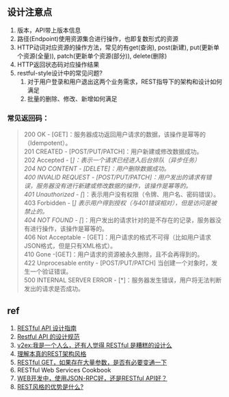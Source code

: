 ## 设计注意点 
1. 版本，API带上版本信息  
2. 路径(Endpoint)使用资源集合进行操作，也即复数形式的资源 
3. HTTP动词对应资源的操作方法，常见的有get(查询), post(新建), put(更新单个资源(全量)), patch(更新单个资源(部分)), delete(删除) 
4. HTTP返回状态码对应操作结果 
5. restful-style设计中的常见问题?  
    1. 对于用户登录和用户退出这两个业务需求，REST指导下的架构和设计如何满足  
	2. 批量的删除、修改、新增如何满足
 

### 常见返回码：  
> 200 OK - [GET]：服务器成功返回用户请求的数据，该操作是幂等的（Idempotent）。  
> 201 CREATED - [POST/PUT/PATCH]：用户新建或修改数据成功。  
> 202 Accepted - [*]：表示一个请求已经进入后台排队（异步任务）  
> 204 NO CONTENT - [DELETE]：用户删除数据成功。  
> 400 INVALID REQUEST - [POST/PUT/PATCH]：用户发出的请求有错误，服务器没有进行新建或修改数据的操作，该操作是幂等的。  
> 401 Unauthorized - [*]：表示用户没有权限（令牌、用户名、密码错误）。  
> 403 Forbidden - [*] 表示用户得到授权（与401错误相对），但是访问是被禁止的。  
> 404 NOT FOUND - [*]：用户发出的请求针对的是不存在的记录，服务器没有进行操作，该操作是幂等的。  
> 406 Not Acceptable - [GET]：用户请求的格式不可得（比如用户请求JSON格式，但是只有XML格式）。  
> 410 Gone -[GET]：用户请求的资源被永久删除，且不会再得到的。  
> 422 Unprocesable entity - [POST/PUT/PATCH] 当创建一个对象时，发生一个验证错误。  
> 500 INTERNAL SERVER ERROR - [*]：服务器发生错误，用户将无法判断发出的请求是否成功。  


## ref 
1. [RESTful API 设计指南](http://www.ruanyifeng.com/blog/2014/05/restful_api.html) 
2. [Restful API 的设计规范](https://novoland.github.io/%E8%AE%BE%E8%AE%A1/2015/08/17/Restful%20API%20%E7%9A%84%E8%AE%BE%E8%AE%A1%E8%A7%84%E8%8C%83.html) 
3. [v2ex:我是一个人么，还有人觉得 RESTful 是糟糕的设计么](https://www.v2ex.com/t/111775) 
4. [理解本真的REST架构风格](http://www.infoq.com/cn/articles/understanding-restful-style) 
5. [RESTful GET，如果存在大量参数，是否有必要变通一下](https://www.zhihu.com/question/36706936) 
6. RESTful Web Services Cookbook 
7. [WEB开发中，使用JSON-RPC好，还是RESTful API好？](https://www.zhihu.com/question/28570307/answer/47876255)  
8. [REST风格的优势是什么?](https://www.zhihu.com/question/33959971)
